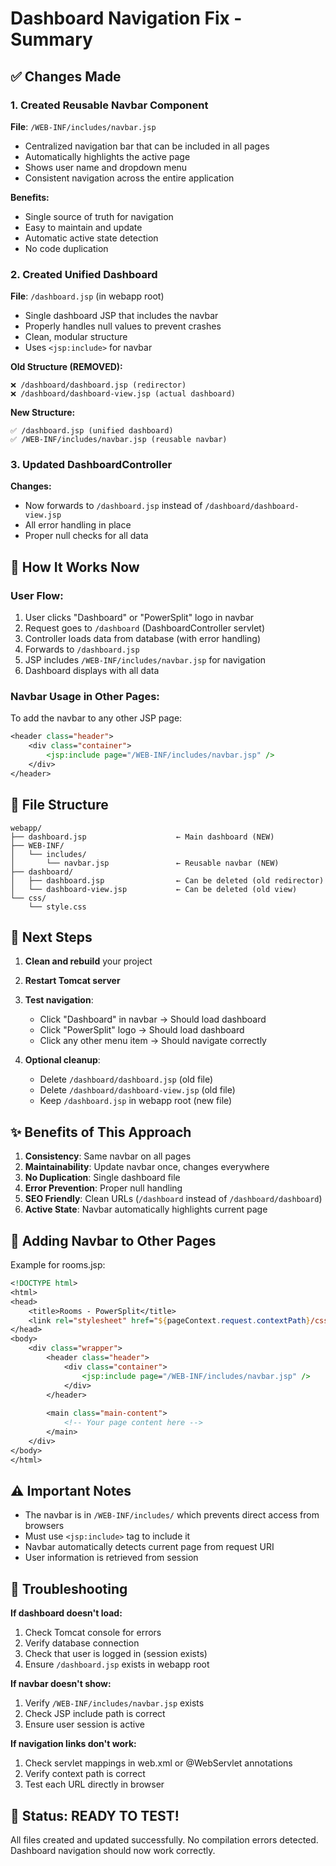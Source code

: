 # Dashboard Navigation Fix - Summary

## ✅ Changes Made

### 1. **Created Reusable Navbar Component**
**File**: `/WEB-INF/includes/navbar.jsp`
- Centralized navigation bar that can be included in all pages
- Automatically highlights the active page
- Shows user name and dropdown menu
- Consistent navigation across the entire application

**Benefits:**
- Single source of truth for navigation
- Easy to maintain and update
- Automatic active state detection
- No code duplication

### 2. **Created Unified Dashboard**
**File**: `/dashboard.jsp` (in webapp root)
- Single dashboard JSP that includes the navbar
- Properly handles null values to prevent crashes
- Clean, modular structure
- Uses `<jsp:include>` for navbar

**Old Structure (REMOVED):**
```
❌ /dashboard/dashboard.jsp (redirector)
❌ /dashboard/dashboard-view.jsp (actual dashboard)
```

**New Structure:**
```
✅ /dashboard.jsp (unified dashboard)
✅ /WEB-INF/includes/navbar.jsp (reusable navbar)
```

### 3. **Updated DashboardController**
**Changes:**
- Now forwards to `/dashboard.jsp` instead of `/dashboard/dashboard-view.jsp`
- All error handling in place
- Proper null checks for all data

## 🎯 How It Works Now

### User Flow:
1. User clicks "Dashboard" or "PowerSplit" logo in navbar
2. Request goes to `/dashboard` (DashboardController servlet)
3. Controller loads data from database (with error handling)
4. Forwards to `/dashboard.jsp`
5. JSP includes `/WEB-INF/includes/navbar.jsp` for navigation
6. Dashboard displays with all data

### Navbar Usage in Other Pages:
To add the navbar to any other JSP page:
```jsp
<header class="header">
    <div class="container">
        <jsp:include page="/WEB-INF/includes/navbar.jsp" />
    </div>
</header>
```

## 📁 File Structure

```
webapp/
├── dashboard.jsp                    ← Main dashboard (NEW)
├── WEB-INF/
│   └── includes/
│       └── navbar.jsp               ← Reusable navbar (NEW)
├── dashboard/
│   ├── dashboard.jsp                ← Can be deleted (old redirector)
│   └── dashboard-view.jsp           ← Can be deleted (old view)
└── css/
    └── style.css
```

## 🔧 Next Steps

1. **Clean and rebuild** your project
2. **Restart Tomcat server**
3. **Test navigation**:
   - Click "Dashboard" in navbar → Should load dashboard
   - Click "PowerSplit" logo → Should load dashboard
   - Click any other menu item → Should navigate correctly

4. **Optional cleanup**:
   - Delete `/dashboard/dashboard.jsp` (old file)
   - Delete `/dashboard/dashboard-view.jsp` (old file)
   - Keep `/dashboard.jsp` in webapp root (new file)

## ✨ Benefits of This Approach

1. **Consistency**: Same navbar on all pages
2. **Maintainability**: Update navbar once, changes everywhere
3. **No Duplication**: Single dashboard file
4. **Error Prevention**: Proper null handling
5. **SEO Friendly**: Clean URLs (`/dashboard` instead of `/dashboard/dashboard`)
6. **Active State**: Navbar automatically highlights current page

## 🎨 Adding Navbar to Other Pages

Example for rooms.jsp:
```jsp
<!DOCTYPE html>
<html>
<head>
    <title>Rooms - PowerSplit</title>
    <link rel="stylesheet" href="${pageContext.request.contextPath}/css/style.css">
</head>
<body>
    <div class="wrapper">
        <header class="header">
            <div class="container">
                <jsp:include page="/WEB-INF/includes/navbar.jsp" />
            </div>
        </header>
        
        <main class="main-content">
            <!-- Your page content here -->
        </main>
    </div>
</body>
</html>
```

## ⚠️ Important Notes

- The navbar is in `/WEB-INF/includes/` which prevents direct access from browsers
- Must use `<jsp:include>` tag to include it
- Navbar automatically detects current page from request URI
- User information is retrieved from session

## 🐛 Troubleshooting

**If dashboard doesn't load:**
1. Check Tomcat console for errors
2. Verify database connection
3. Check that user is logged in (session exists)
4. Ensure `/dashboard.jsp` exists in webapp root

**If navbar doesn't show:**
1. Verify `/WEB-INF/includes/navbar.jsp` exists
2. Check JSP include path is correct
3. Ensure user session is active

**If navigation links don't work:**
1. Check servlet mappings in web.xml or @WebServlet annotations
2. Verify context path is correct
3. Test each URL directly in browser

## 🎉 Status: READY TO TEST!

All files created and updated successfully.
No compilation errors detected.
Dashboard navigation should now work correctly.
